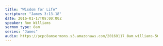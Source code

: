 ```yaml
---
title: "Wisdom for Life"
scripture: "James 3:13-18"
date: 2016-01-17T08:00:00Z
speaker: Ron Williams
sermon_type: 8am
series: "James"
audio: https://pcpc8amsermons.s3.amazonaws.com/20160117_8am_williams-569c0b81d5fc6.mp3 
---
```



